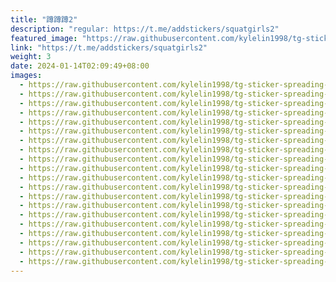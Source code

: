 ```yaml
---
title: "蹲蹲蹲2"
description: "regular: https://t.me/addstickers/squatgirls2"
featured_image: "https://raw.githubusercontent.com/kylelin1998/tg-sticker-spreading-worldwide-images/main/img/9f700be3-5d14-4a66-8a0f-66a5642c3f94.jpg"
link: "https://t.me/addstickers/squatgirls2"
weight: 3
date: 2024-01-14T02:09:49+08:00
images:
  - https://raw.githubusercontent.com/kylelin1998/tg-sticker-spreading-worldwide-images/main/img/9f700be3-5d14-4a66-8a0f-66a5642c3f94.jpg
  - https://raw.githubusercontent.com/kylelin1998/tg-sticker-spreading-worldwide-images/main/img/00f91c9f-3dc8-438e-8cd9-83924b2751cd.jpg
  - https://raw.githubusercontent.com/kylelin1998/tg-sticker-spreading-worldwide-images/main/img/18079177-c8c2-4072-bce5-1893e0ac25ee.jpg
  - https://raw.githubusercontent.com/kylelin1998/tg-sticker-spreading-worldwide-images/main/img/aba8d07a-3b80-4bfa-91fe-adfb93fe3807.jpg
  - https://raw.githubusercontent.com/kylelin1998/tg-sticker-spreading-worldwide-images/main/img/7410edaf-5686-429f-9758-5f23774d6dca.jpg
  - https://raw.githubusercontent.com/kylelin1998/tg-sticker-spreading-worldwide-images/main/img/abba87fc-fe9e-4170-8030-206c292d3e9a.jpg
  - https://raw.githubusercontent.com/kylelin1998/tg-sticker-spreading-worldwide-images/main/img/29d460f1-2379-4a84-af8f-e115346e4ed6.jpg
  - https://raw.githubusercontent.com/kylelin1998/tg-sticker-spreading-worldwide-images/main/img/6c97b038-92b2-43d1-ba11-b7c243a8962a.jpg
  - https://raw.githubusercontent.com/kylelin1998/tg-sticker-spreading-worldwide-images/main/img/635ed32f-52e8-4c33-af83-6fbdec5ed731.jpg
  - https://raw.githubusercontent.com/kylelin1998/tg-sticker-spreading-worldwide-images/main/img/7e520bbd-769d-4d64-9e03-d22aa82f8037.jpg
  - https://raw.githubusercontent.com/kylelin1998/tg-sticker-spreading-worldwide-images/main/img/948dfd4e-5c7f-4394-a23b-9253f83602c7.jpg
  - https://raw.githubusercontent.com/kylelin1998/tg-sticker-spreading-worldwide-images/main/img/ab1c53fe-2d7e-41d2-baed-15e2880b3b2f.jpg
  - https://raw.githubusercontent.com/kylelin1998/tg-sticker-spreading-worldwide-images/main/img/2cfb2223-1dd5-4299-bf87-8bdc901d6998.jpg
  - https://raw.githubusercontent.com/kylelin1998/tg-sticker-spreading-worldwide-images/main/img/4c32a7b7-b695-4a5d-95c0-10c835b60764.jpg
  - https://raw.githubusercontent.com/kylelin1998/tg-sticker-spreading-worldwide-images/main/img/63ada5ea-00af-4134-91fd-25640cef1988.jpg
  - https://raw.githubusercontent.com/kylelin1998/tg-sticker-spreading-worldwide-images/main/img/0aa70813-84af-47ba-8573-d973b9d7f480.jpg
  - https://raw.githubusercontent.com/kylelin1998/tg-sticker-spreading-worldwide-images/main/img/377044de-793e-4ba7-b69d-c807acc4c7eb.jpg
  - https://raw.githubusercontent.com/kylelin1998/tg-sticker-spreading-worldwide-images/main/img/36ee7e7f-4752-4012-8067-4f629b7d9d32.jpg
  - https://raw.githubusercontent.com/kylelin1998/tg-sticker-spreading-worldwide-images/main/img/721b97d8-33d0-4f82-97f8-8a0f30bbe943.jpg
  - https://raw.githubusercontent.com/kylelin1998/tg-sticker-spreading-worldwide-images/main/img/017d8443-8d2a-4cc5-a666-04dd72a90612.jpg
---
```

